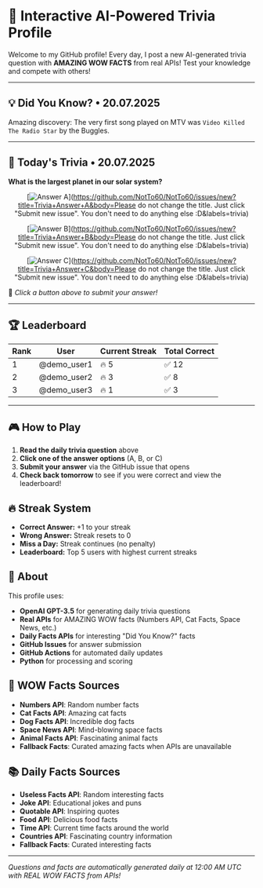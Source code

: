 # 🧠 Interactive AI-Powered Trivia Profile

Welcome to my GitHub profile! Every day, I post a new AI-generated trivia question with **AMAZING WOW FACTS** from real APIs! Test your knowledge and compete with others!

---

## 💡 Did You Know? • 20.07.2025

Amazing discovery: The very first song played on MTV was `Video Killed The Radio Star` by the Buggles.

---

## 🎯 Today's Trivia • 20.07.2025

**What is the largest planet in our solar system?**

<div align="center">

[![Answer A](https://img.shields.io/badge/A-Jupiter-blue?style=for-the-badge&logo=github)](https://github.com/NotTo60/NotTo60/issues/new?title=Trivia+Answer+A&body=Please do not change the title. Just click "Submit new issue". You don't need to do anything else :D&labels=trivia)

[![Answer B](https://img.shields.io/badge/B-Saturn-green?style=for-the-badge&logo=github)](https://github.com/NotTo60/NotTo60/issues/new?title=Trivia+Answer+B&body=Please do not change the title. Just click "Submit new issue". You don't need to do anything else :D&labels=trivia)

[![Answer C](https://img.shields.io/badge/C-Neptune-orange?style=for-the-badge&logo=github)](https://github.com/NotTo60/NotTo60/issues/new?title=Trivia+Answer+C&body=Please do not change the title. Just click "Submit new issue". You don't need to do anything else :D&labels=trivia)

</div>

📝 *Click a button above to submit your answer!*

---

## 🏆 Leaderboard

| Rank | User | Current Streak | Total Correct |
|------|------|----------------|---------------|
| 1 | @demo_user1 | 🔥 5 | ✅ 12 |
| 2 | @demo_user2 | 🔥 3 | ✅ 8 |
| 3 | @demo_user3 | 🔥 1 | ✅ 3 |

---


## 🎮 How to Play

1. **Read the daily trivia question** above
2. **Click one of the answer options** (A, B, or C)
3. **Submit your answer** via the GitHub issue that opens
4. **Check back tomorrow** to see if you were correct and view the leaderboard!

## 🔥 Streak System

- **Correct Answer:** +1 to your streak
- **Wrong Answer:** Streak resets to 0
- **Miss a Day:** Streak continues (no penalty)
- **Leaderboard:** Top 5 users with highest current streaks

## 🤖 About

This profile uses:
- **OpenAI GPT-3.5** for generating daily trivia questions
- **Real APIs** for AMAZING WOW facts (Numbers API, Cat Facts, Space News, etc.)
- **Daily Facts APIs** for interesting "Did You Know?" facts
- **GitHub Issues** for answer submission
- **GitHub Actions** for automated daily updates
- **Python** for processing and scoring

## 🌟 WOW Facts Sources

- **Numbers API**: Random number facts
- **Cat Facts API**: Amazing cat facts
- **Dog Facts API**: Incredible dog facts  
- **Space News API**: Mind-blowing space facts
- **Animal Facts API**: Fascinating animal facts
- **Fallback Facts**: Curated amazing facts when APIs are unavailable

## 📚 Daily Facts Sources

- **Useless Facts API**: Random interesting facts
- **Joke API**: Educational jokes and puns
- **Quotable API**: Inspiring quotes
- **Food API**: Delicious food facts
- **Time API**: Current time facts around the world
- **Countries API**: Fascinating country information
- **Fallback Facts**: Curated interesting facts

---

*Questions and facts are automatically generated daily at 12:00 AM UTC with REAL WOW FACTS from APIs!*

